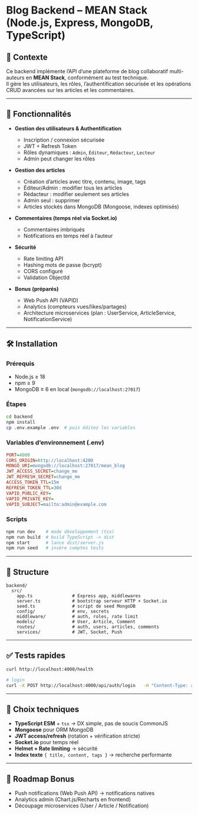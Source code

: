 # Blog Backend – MEAN Stack (Node.js, Express, MongoDB, TypeScript)

## 🎯 Contexte
Ce backend implémente l’API d’une plateforme de blog collaboratif multi-auteurs en **MEAN Stack**, conformément au test technique.  
Il gère les utilisateurs, les rôles, l’authentification sécurisée et les opérations CRUD avancées sur les articles et les commentaires.

---

## 🚀 Fonctionnalités
- **Gestion des utilisateurs & Authentification**
  - Inscription / connexion sécurisée
  - JWT + Refresh Token
  - Rôles dynamiques : `Admin`, `Éditeur`, `Rédacteur`, `Lecteur`
  - Admin peut changer les rôles

- **Gestion des articles**
  - Création d’articles avec titre, contenu, image, tags
  - Éditeur/Admin : modifier tous les articles
  - Rédacteur : modifier seulement ses articles
  - Admin seul : supprimer
  - Articles stockés dans MongoDB (Mongoose, indexes optimisés)

- **Commentaires (temps réel via Socket.io)**
  - Commentaires imbriqués
  - Notifications en temps réel à l’auteur

- **Sécurité**
  - Rate limiting API
  - Hashing mots de passe (bcrypt)
  - CORS configuré
  - Validation ObjectId

- **Bonus (préparés)**
  - Web Push API (VAPID)
  - Analytics (compteurs vues/likes/partages)
  - Architecture microservices (plan : UserService, ArticleService, NotificationService)

---

## 🛠️ Installation

### Prérequis
- Node.js ≥ 18
- npm ≥ 9
- MongoDB ≥ 6 en local (`mongodb://localhost:27017`)

### Étapes
```bash
cd backend
npm install
cp .env.example .env  # puis éditez les variables
```

### Variables d’environnement (.env)
```ini
PORT=4000
CORS_ORIGIN=http://localhost:4200
MONGO_URI=mongodb://localhost:27017/mean_blog
JWT_ACCESS_SECRET=change_me
JWT_REFRESH_SECRET=change_me
ACCESS_TOKEN_TTL=15m
REFRESH_TOKEN_TTL=30d
VAPID_PUBLIC_KEY=
VAPID_PRIVATE_KEY=
VAPID_SUBJECT=mailto:admin@example.com
```

### Scripts
```bash
npm run dev    # mode développement (tsx)
npm run build  # build TypeScript -> dist
npm start      # lance dist/server.js
npm run seed   # insère comptes tests
```

---

## 📂 Structure
```
backend/
  src/
    app.ts               # Express app, middlewares
    server.ts            # bootstrap serveur HTTP + Socket.io
    seed.ts              # script de seed MongoDB
    config/              # env, secrets
    middleware/          # auth, roles, rate limit
    models/              # User, Article, Comment
    routes/              # auth, users, articles, comments
    services/            # JWT, Socket, Push
```

---

## ✅ Tests rapides
```bash
curl http://localhost:4000/health

# login
curl -X POST http://localhost:4000/api/auth/login   -H "Content-Type: application/json"   -d '{"email":"writer@mail.com","password":"pass"}'
```

---

## 📌 Choix techniques
- **TypeScript ESM** + `tsx` → DX simple, pas de soucis CommonJS
- **Mongoose** pour ORM MongoDB
- **JWT access/refresh** (rotation + vérification stricte)
- **Socket.io** pour temps réel
- **Helmet + Rate limiting** → sécurité
- **Index texte** `{ title, content, tags }` → recherche performante

---

## 📝 Roadmap Bonus
- Push notifications (Web Push API) → notifications natives
- Analytics admin (Chart.js/Recharts en frontend)
- Découpage microservices (User / Article / Notification)
